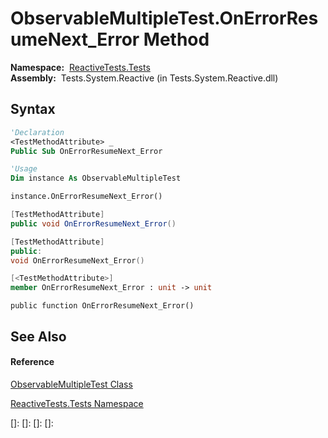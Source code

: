 # ObservableMultipleTest.OnErrorResumeNext\_Error Method

**Namespace:**  [ReactiveTests.Tests](ReactiveTests.Tests\ReactiveTests.Tests.md)  
**Assembly:**  Tests.System.Reactive (in Tests.System.Reactive.dll)

## Syntax

```vb
'Declaration
<TestMethodAttribute> _
Public Sub OnErrorResumeNext_Error
```

```vb
'Usage
Dim instance As ObservableMultipleTest

instance.OnErrorResumeNext_Error()
```

```csharp
[TestMethodAttribute]
public void OnErrorResumeNext_Error()
```

```c++
[TestMethodAttribute]
public:
void OnErrorResumeNext_Error()
```

```fsharp
[<TestMethodAttribute>]
member OnErrorResumeNext_Error : unit -> unit 
```

```jscript
public function OnErrorResumeNext_Error()
```

## See Also

#### Reference

[ObservableMultipleTest Class](ObservableMultipleTest\ObservableMultipleTest.md)

[ReactiveTests.Tests Namespace](ReactiveTests.Tests\ReactiveTests.Tests.md)

[]: 
[]: 
[]: 
[]: 